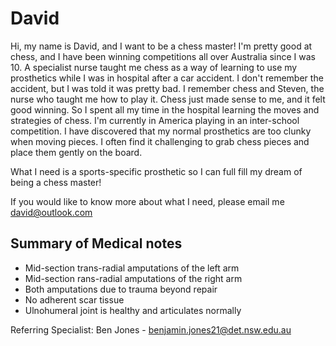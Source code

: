 # David
Hi, my name is David, and I want to be a chess master! I'm pretty good at chess, and I have been winning competitions all over Australia since I was 10. A specialist nurse taught me chess as a way of learning to use my prosthetics while I was in hospital after a car accident. I don't remember the accident, but I was told it was pretty bad. I remember chess and Steven, the nurse who taught me how to play it. Chess just made sense to me, and it felt good winning. So I spent all my time in the hospital learning the moves and strategies of chess. I'm currently in America playing in an inter-school competition. I have discovered that my normal prosthetics are too clunky when moving pieces. I often find it challenging to grab chess pieces and place them gently on the board.

What I need is a sports-specific prosthetic so I can full fill my dream of being a chess master!

If you would like to know more about what I need, please email me david@outlook.com

## Summary of Medical notes
- Mid-section trans-radial amputations of the left arm
- Mid-section rans-radial amputations of the right arm
- Both amputations due to trauma beyond repair
- No adherent scar tissue
- Ulnohumeral joint is healthy and articulates normally

Referring Specialist: Ben Jones - benjamin.jones21@det.nsw.edu.au
